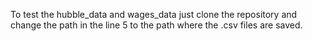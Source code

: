 To test the hubble_data and wages_data just clone the repository and change the path in the line 5 to the path
where the .csv files are saved.
